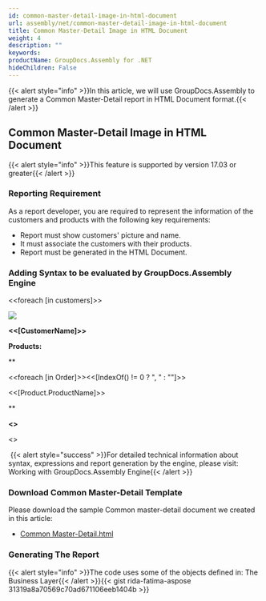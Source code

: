 ```yaml
---
id: common-master-detail-image-in-html-document
url: assembly/net/common-master-detail-image-in-html-document
title: Common Master-Detail Image in HTML Document
weight: 4
description: ""
keywords: 
productName: GroupDocs.Assembly for .NET
hideChildren: False
---
```

{{< alert style="info" >}}In this article, we will use GroupDocs.Assembly to generate a Common Master-Detail report in HTML Document format.{{< /alert >}}

## Common Master-Detail Image in HTML Document

{{< alert style="info" >}}This feature is supported by version 17.03 or greater{{< /alert >}}

### Reporting Requirement

As a report developer, you are required to represent the information of the customers and products with the following key requirements:

*   Report must show customers' picture and name.
*   It must associate the customers with their products.
*   Report must be generated in the HTML Document.

### Adding Syntax to be evaluated by GroupDocs.Assembly Engine

<<foreach \[in customers\]>>

![](data:image/jpeg;base64,<<[Photo]>>)

**<<\[CustomerName\]>>**

**Products:**

**

<<foreach \[in Order\]>><<\[IndexOf() != 0 ? ", " : ""\]>>

<<\[Product.ProductName\]>>

**

**<</foreach>>**

<</foreach>>

 {{< alert style="success" >}}For detailed technical information about syntax, expressions and report generation by the engine, please visit: Working with GroupDocs.Assembly Engine{{< /alert >}}

### Download Common Master-Detail Template

Please download the sample Common master-detail document we created in this article:

*   [Common Master-Detail.html](https://github.com/groupdocs-assembly/GroupDocs.Assembly-for-.NET/blob/master/Examples/Data/Source/HTML%20Templates/Common%20Master-Detail.html?raw=true)

### Generating The Report

{{< alert style="info" >}}The code uses some of the objects defined in: The Business Layer{{< /alert >}}{{< gist rida-fatima-aspose 31319a8a70569c70ad671106eeb1404b >}}


